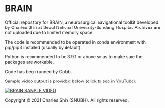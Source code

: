 # BRAIN
Official repository for BRAIN, a neurosurgical navigational toolkit developed by Charles Shin at Seoul National University-Bundang Hospital. Archives are not uploaded due to limited memory space.

The code is recommended to be operated in conda environment with pip/pip3 installed (usually by default). 

Python is recommended to be 3.9.1 or above so as to make sure the packages are workable.  

Code has been runned by Colab.  

Sample video output is provided below (click to see in YouTube):  

[![BRAIN SAMPLE VIDEO](https://img.youtube.com/vi/VF1-skbQ2SY/0.jpg)](https://www.youtube.com/watch?v=VF1-skbQ2SY)  

Copyright © 2021 Charles Shin (SNUBH). All rights reserved.
